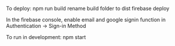 To deploy:
npm run build
rename build folder to dist
firebase deploy

In the firebase console, enable email and google signin function in Authentication -> Sign-in Method

To run in development:
npm start

